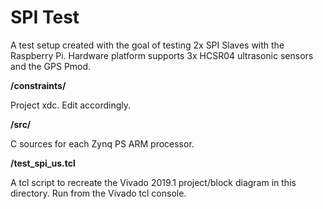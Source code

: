 <h1> SPI Test </h1>

A test setup created with the goal of testing 2x SPI Slaves with the Raspberry Pi. Hardware platform supports 3x HCSR04 ultrasonic sensors and the GPS Pmod.

__/constraints/__

Project xdc. Edit accordingly.

__/src/__

C sources for each Zynq PS ARM processor.

__/test_spi_us.tcl__

A tcl script to recreate the Vivado 2019.1 project/block diagram in this directory. Run from the Vivado tcl console.